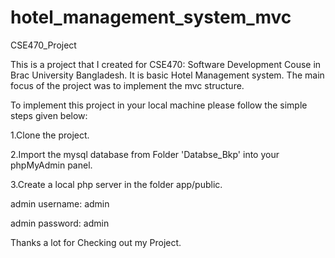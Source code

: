 # hotel_management_system_mvc
CSE470_Project

This is a project that I created for CSE470: Software Development Couse in Brac University Bangladesh. It is basic Hotel Management system. The main focus of the project was to implement the mvc structure. 

To implement this project in your local machine please follow the simple steps given below:

1.Clone the project.

2.Import the mysql database from Folder 'Databse_Bkp' into your phpMyAdmin panel.

3.Create a local php server in the folder app/public.

admin username: admin

admin password: admin

Thanks a lot for Checking out my Project.
